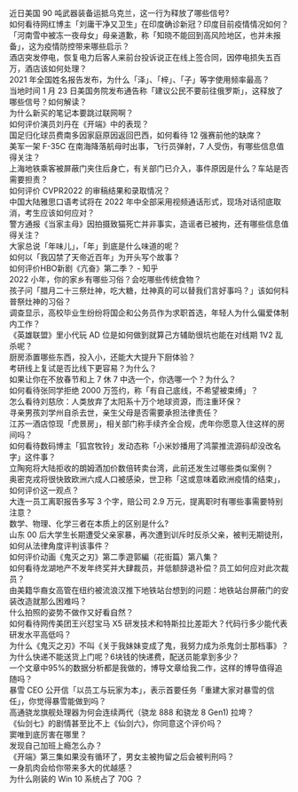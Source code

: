 近日美国 90 吨武器装备运抵乌克兰，这一行为释放了哪些信号?  
如何看待网红博主「刘庸干净又卫生」在印度确诊新冠？印度目前疫情情况如何？  
「河南雪中被冻一夜母女」母亲道歉，称「知晓不能回到高风险地区，也并未报备」，这为疫情防控带来哪些启示？  
酒店突发停电，恢复电力后客人来前台投诉说正在线上签合同，因停电损失五百万，酒店该如何处理？  
2021 年全国姓名报告发布，为什么「泽」、「梓」、「子」等字使用频率最高？  
当地时间 1 月 23 日美国务院发布通告称「建议公民不要前往俄罗斯」，这释放了哪些信号？如何解读？  
为什么新买的笔记本要跳过联网啊？  
如何评价演员刘丹在《开端》中的表现？  
国足归化球员费南多因家庭原因返回巴西，如何看待 12 强赛前他的缺席？  
美军一架 F-35C 在南海降落航母时出事，飞行员弹射，7 人受伤，有哪些信息值得关注？  
上海地铁乘客被屏蔽门夹住后身亡，有关部门已介入，事件原因是什么？车站是否需要担责？  
如何评价 CVPR2022 的审稿结果和录取情况？  
中国大陆雅思口语考试将在 2022 年中全部采用视频通话形式，现场对话彻底取消，考生应该如何应对？  
警方通报《当家主母》因拍摄致猫死亡并非事实，造谣者已被拘，还有哪些信息值得关注？  
大家总说「年味儿」，「年」到底是什么味道的呢？  
如何以「我囚禁了天帝近百年」为开头写个故事？  
如何评价HBO新剧《亢奋》第二季？ - 知乎  
2022 小年，你的家乡有哪些习俗？会吃哪些传统食物？  
孩子问「腊月二十三祭灶神，吃大糖，灶神真的可以替我们言好事吗？」该如何科普祭灶神的习俗？  
调查显示，高校毕业生纷纷将国企和公务员作为求职首选，年轻人为什么偏爱体制内工作？  
《英雄联盟》里小代玩 AD 位是如何做到就算己方辅助很坑也能在对线期 1V2 乱杀呢？  
厨房添置哪些东西，投入小，还能大大提升下厨体验？  
考研线上复试是否比线下更容易？为什么？  
如果让你在不放春节和上 7 休 7 中选一个，你选哪一个？为什么？  
如何看待张同学拒绝 2000 万签约，称「有自己底线，不希望被束缚」？  
怎么看待刘慈欣：人类放弃了太阳系十万个地球资源，而注重环保？  
寻亲男孩刘学州自杀去世，亲生父母是否需要承担法律责任？  
江苏一酒店惊现「虎景房」，相关部门称手续齐全合规，虎年你愿意入住这样的房间吗？  
如何看待数码博主「狐宫牧铃」发动态称「小米妙播用了鸿蒙推流源码却没改名字」这件事？  
立陶宛将大陆拒收的朗姆酒加价数倍转卖台湾，此前还发生过哪些类似案例？  
奥密克戎将很快致欧洲六成人口被感染，世卫称「这或意味着欧洲疫情的结束」，如何评价这一观点？  
大连一员工离职报告多写 3 个字，赔公司 2.9 万元，提离职时有哪些事需要特别注意？  
数学、物理、化学三者在本质上的区别是什么?  
山东 00 后大学生长期遭受父亲家暴，再次遭到训斥时反杀父亲，被判无期徒刑，如何从法律角度评判该事件？  
如何评价动画《鬼灭之刃》第二季遊郭編（花街篇）第八集？  
如何看待龙湖地产不发年终奖并大肆裁员，并低额辞退补偿？员工如何应对此次裁员？  
由美籍华裔女高管在纽约被流浪汉推下地铁站台想到的问题：地铁站台屏蔽门的安装改造就那么困难吗？  
什么拍照的姿势不做作又好看自然？  
如何看待网传美团王兴怼宝马 X5 研发技术和特斯拉比差距大？代码行多少能代表研发水平高低吗？  
为什么《鬼灭之刃》不叫《关于我妹妹变成了鬼，我努力成为杀鬼剑士那档事》？  
为什么快递不能送货上门呢？6块钱的快递费，配送员能拿到多少？  
一个文章中95%的数据分析都是我做的，博导文章给我二作，这样的博导值得追随吗？  
暴雪 CEO 公开信「以员工与玩家为本」，表示首要任务「重建大家对暴雪的信任」，你觉得暴雪能做到吗？  
高通骁龙旗舰处理器为何会连续两代（骁龙 888 和骁龙 8 Gen1) 拉垮？  
《仙剑七》的剧情甚至比不上《仙剑六》，你同意这个评价吗？  
窦唯到底厉害在哪里？  
发现自己加班上瘾怎么办？  
《开端》第三集如果没有循环了，男女主被拘留之后会被判刑吗？  
一身肌肉会给你带来多大的优越感？  
为什么刚装的 Win 10 系统占了 70G ？  
